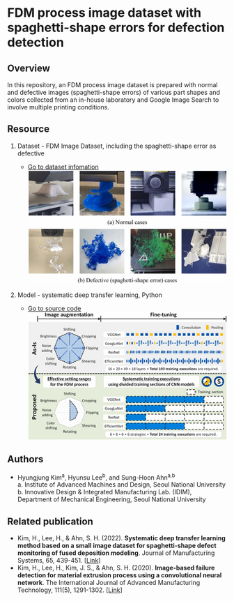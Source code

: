 # FDM process image dataset with spaghetti-shape errors for defection detection

## Overview
In this repository, an FDM process image dataset is prepared with normal and defective images (spaghetti-shape errors) of various part shapes and colors collected from an in-house laboratory and Google Image Search to involve multiple printing conditions.  

## Resource
1. Dataset - FDM Image Dataset, including the spaghetti-shape error as defective
    - [Go to dataset infomation](dataset/fdm_process_image_dataset.md)  
    ![](/dataset/sample_images.jpg)  

2. Model - systematic deep transfer learning, Python
    - [Go to source code](/src/systematic_deep_transfer_learning.md)  
    ![](/src/systematic_deep_transfer_learning.jpg)  

## Authors
- Hyungjung Kim<sup>a</sup>, Hyunsu Lee<sup>b</sup>, and Sung-Hoon Ahn<sup>a,b</sup>  
  a. Institute of Advanced Machines and Design, Seoul National University  
  b. Innovative Design & Integrated Manufacturing Lab. (IDIM), 
Department of Mechanical Engineering, Seoul National University

## Related publication
- Kim, H., Lee, H., & Ahn, S. H. (2022). **Systematic deep transfer learning method based on a small image dataset for spaghetti-shape defect monitoring of fused deposition modeling**. Journal of Manufacturing Systems, 65, 439-451. [[Link](https://doi.org/10.1016/j.jmsy.2022.10.009)]  
- Kim, H., Lee, H., Kim, J. S., & Ahn, S. H. (2020). **Image-based failure detection for material extrusion process using a convolutional neural network**. The International Journal of Advanced Manufacturing Technology, 111(5), 1291-1302. [[Link](https://doi.org/10.1007/s00170-020-06201-0)]
